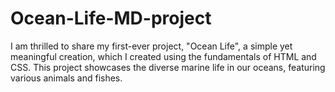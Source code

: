 # Ocean-Life-MD-project

I am thrilled to share my first-ever project, "Ocean Life", a simple yet meaningful creation, which I created using the fundamentals of HTML and CSS. This project showcases the diverse marine life in our oceans, featuring various animals and fishes.

